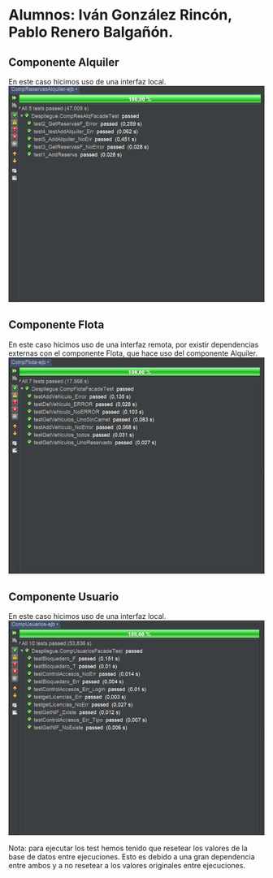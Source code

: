# Alumnos: Iván González Rincón, Pablo Renero Balgañón.

## Componente Alquiler
En este caso hicimos uso de una interfaz local.
![](TestCompReservaAlquiler.PNG)

## Componente Flota
En este caso hicimos uso de una interfaz remota, por existir dependencias externas con el componente Flota, que hace uso del componente Alquiler.
![](TestCompFlota.PNG)


## Componente Usuario
En este caso hicimos uso de una interfaz local.
![](TestCompUsuario.PNG)

Nota: para ejecutar los test hemos tenido que resetear los valores de la base de datos entre ejecuciones. Esto es debido a una gran dependencia entre ambos y a no resetear a los valores originales entre ejecuciones.